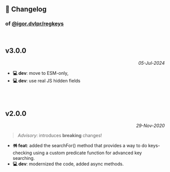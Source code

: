## 📒 Changelog

### of [@igor.dvlpr/regkeys](https://github.com/igorskyflyer/npm-regkeys)

<br>

## v3.0.0

<p align="right"><em>05-Jul-2024</em></p>

- **💻 dev**: move to ESM-only,
- **💻 dev**: use real JS hidden fields

<br>
<br>

## v2.0.0

<p align="right"><em>29-Nov-2020</em></p>

> _Advisory_: introduces **breaking** changes!

- **🪅 feat**: added the searchFor() method that provides a way to do keys-checking using a custom predicate function for advanced key searching.
- **💻 dev**: modernized the code, added async methods.
